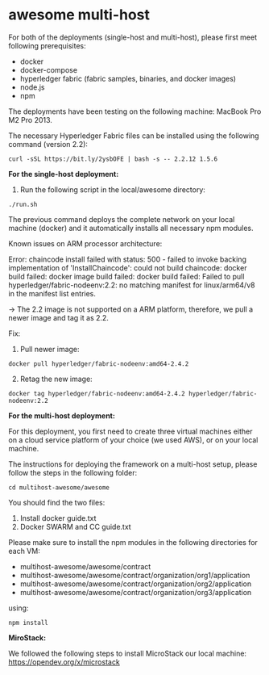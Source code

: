 # awesome multi-host

For both of the deployments (single-host and multi-host), please first meet following prerequisites:

 * docker
 * docker-compose
 * hyperledger fabric (fabric samples, binaries, and docker images)
 * node.js
 * npm

The deployments have been testing on the following machine: MacBook Pro M2 Pro 2013.

The necessary Hyperledger Fabric files can be installed using the following command (version 2.2):

```
curl -sSL https://bit.ly/2ysbOFE | bash -s -- 2.2.12 1.5.6
```

**For the single-host deployment:**

1. Run the following script in the local/awesome directory:

```
./run.sh
```

The previous command deploys the complete network on your local machine (docker) and it automatically installs all necessary npm modules.

Known issues on ARM processor architecture:

Error: chaincode install failed with status: 500 - failed to invoke backing implementation of 'InstallChaincode': could not build chaincode: docker build failed: docker image build failed: docker build failed: Failed to pull hyperledger/fabric-nodeenv:2.2: no matching manifest for linux/arm64/v8 in the manifest list entries.

-> The 2.2 image is not supported on a ARM platform, therefore, we pull a newer image and tag it as 2.2.

Fix: 

1. Pull newer image:
```
docker pull hyperledger/fabric-nodeenv:amd64-2.4.2
```

2. Retag the new image:
```
docker tag hyperledger/fabric-nodeenv:amd64-2.4.2 hyperledger/fabric-nodeenv:2.2
```


**For the multi-host deployment:**

For this deployment, you first need to create three virtual machines either on a cloud service platform of your choice (we used AWS), or on your local machine.

The instructions for deploying the framework on a multi-host setup, please follow the steps in the following folder:

```
cd multihost-awesome/awesome
```

You should find the two files:

1. Install docker guide.txt
2. Docker SWARM and CC guide.txt

Please make sure to install the npm modules in the following directories for each VM:

* multihost-awesome/awesome/contract
* multihost-awesome/awesome/contract/organization/org1/application
* multihost-awesome/awesome/contract/organization/org2/application
* multihost-awesome/awesome/contract/organization/org3/application

using:

```
npm install
```


**MiroStack:**

We followed the following steps to install MicroStack our local machine: https://opendev.org/x/microstack

